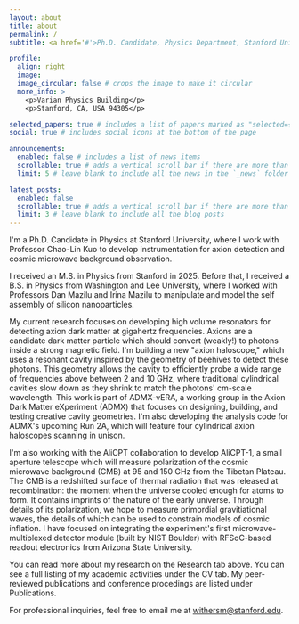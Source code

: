 ```yaml
---
layout: about
title: about
permalink: /
subtitle: <a href='#'>Ph.D. Candidate, Physics Department, Stanford University</a>.

profile:
  align: right
  image: 
  image_circular: false # crops the image to make it circular
  more_info: >
    <p>Varian Physics Building</p>
    <p>Stanford, CA, USA 94305</p>

selected_papers: true # includes a list of papers marked as "selected={true}"
social: true # includes social icons at the bottom of the page

announcements:
  enabled: false # includes a list of news items
  scrollable: true # adds a vertical scroll bar if there are more than 3 news items
  limit: 5 # leave blank to include all the news in the `_news` folder

latest_posts:
  enabled: false
  scrollable: true # adds a vertical scroll bar if there are more than 3 new posts items
  limit: 3 # leave blank to include all the blog posts
---
```


I'm a Ph.D. Candidate in Physics at Stanford University, where I work with Professor Chao-Lin Kuo to develop instrumentation for axion detection and cosmic microwave background observation. 

I received an M.S. in Physics from Stanford in 2025. Before that, I received a B.S. in Physics from Washington and Lee University, where I worked with Professors Dan Mazilu and Irina Mazilu to manipulate and model the self assembly of silicon nanoparticles. 

My current research focuses on developing high volume resonators for detecting axion dark matter at gigahertz frequencies. Axions are a candidate dark matter particle which should convert (weakly!) to photons inside a strong magnetic field. I'm building a new "axion haloscope," which uses a resonant cavity inspired by the geometry of beehives to detect these photons. This geometry allows the cavity to efficiently probe a wide range of frequencies above between 2 and 10 GHz, where traditional cylindrical cavities slow down as they shrink to match the photons' cm-scale wavelength. This work is part of ADMX-vERA, a working group in the Axion Dark Matter eXperiment (ADMX) that focuses on designing, building, and testing creative cavity geometries. I'm also developing the analysis code for ADMX's upcoming Run 2A, which will feature four cylindrical axion haloscopes scanning in unison.

I'm also working with the AliCPT collaboration to develop AliCPT-1, a small aperture telescope which will measure polarization of the cosmic microwave background (CMB) at 95 and 150 GHz from the Tibetan Plateau. The CMB is a redshifted surface of thermal radiation that was released at recombination: the moment when the universe cooled enough for atoms to form. It contains imprints of the nature of the early universe. Through details of its polarization, we hope to measure primordial gravitiational waves, the details of which can be used to constrain models of cosmic inflation. I have focused on integrating the experiment's first microwave-multiplexed detector module (built by NIST Boulder) with RFSoC-based readout electronics from Arizona State University. 

You can read more about my research on the Research tab above. You can see a full listing of my academic activities under the CV tab. My peer-reviewed publications and conference procedings are listed under Publications. 

For professional inquiries, feel free to email me at [withersm@stanford.edu](mailto:withersm@stanford.edu).
